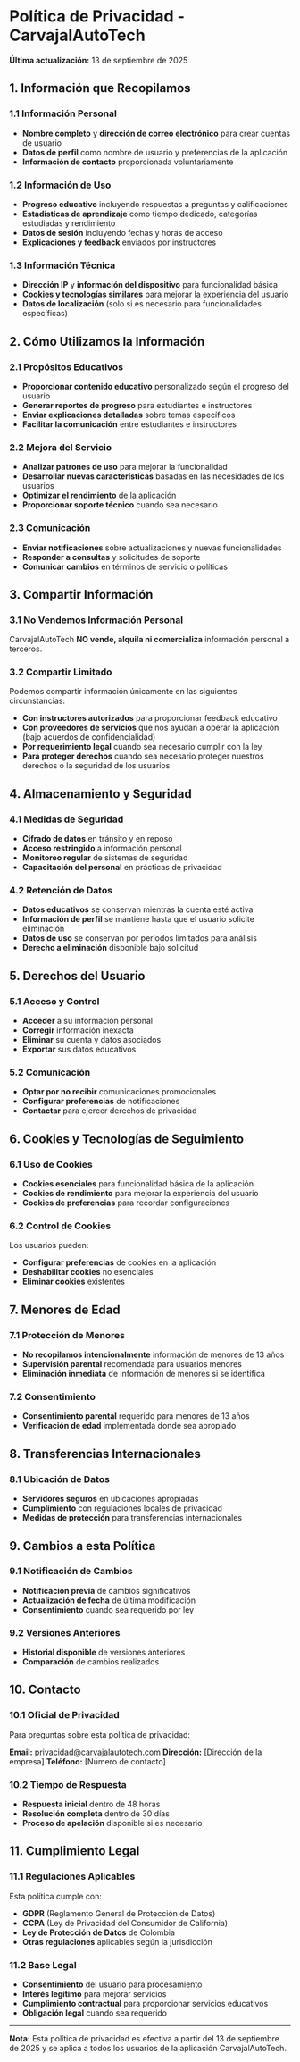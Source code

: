# Política de Privacidad - CarvajalAutoTech

**Última actualización:** 13 de septiembre de 2025

## 1. Información que Recopilamos

### 1.1 Información Personal
- **Nombre completo** y **dirección de correo electrónico** para crear cuentas de usuario
- **Datos de perfil** como nombre de usuario y preferencias de la aplicación
- **Información de contacto** proporcionada voluntariamente

### 1.2 Información de Uso
- **Progreso educativo** incluyendo respuestas a preguntas y calificaciones
- **Estadísticas de aprendizaje** como tiempo dedicado, categorías estudiadas y rendimiento
- **Datos de sesión** incluyendo fechas y horas de acceso
- **Explicaciones y feedback** enviados por instructores

### 1.3 Información Técnica
- **Dirección IP** y **información del dispositivo** para funcionalidad básica
- **Cookies y tecnologías similares** para mejorar la experiencia del usuario
- **Datos de localización** (solo si es necesario para funcionalidades específicas)

## 2. Cómo Utilizamos la Información

### 2.1 Propósitos Educativos
- **Proporcionar contenido educativo** personalizado según el progreso del usuario
- **Generar reportes de progreso** para estudiantes e instructores
- **Enviar explicaciones detalladas** sobre temas específicos
- **Facilitar la comunicación** entre estudiantes e instructores

### 2.2 Mejora del Servicio
- **Analizar patrones de uso** para mejorar la funcionalidad
- **Desarrollar nuevas características** basadas en las necesidades de los usuarios
- **Optimizar el rendimiento** de la aplicación
- **Proporcionar soporte técnico** cuando sea necesario

### 2.3 Comunicación
- **Enviar notificaciones** sobre actualizaciones y nuevas funcionalidades
- **Responder a consultas** y solicitudes de soporte
- **Comunicar cambios** en términos de servicio o políticas

## 3. Compartir Información

### 3.1 No Vendemos Información Personal
CarvajalAutoTech **NO vende, alquila ni comercializa** información personal a terceros.

### 3.2 Compartir Limitado
Podemos compartir información únicamente en las siguientes circunstancias:
- **Con instructores autorizados** para proporcionar feedback educativo
- **Con proveedores de servicios** que nos ayudan a operar la aplicación (bajo acuerdos de confidencialidad)
- **Por requerimiento legal** cuando sea necesario cumplir con la ley
- **Para proteger derechos** cuando sea necesario proteger nuestros derechos o la seguridad de los usuarios

## 4. Almacenamiento y Seguridad

### 4.1 Medidas de Seguridad
- **Cifrado de datos** en tránsito y en reposo
- **Acceso restringido** a información personal
- **Monitoreo regular** de sistemas de seguridad
- **Capacitación del personal** en prácticas de privacidad

### 4.2 Retención de Datos
- **Datos educativos** se conservan mientras la cuenta esté activa
- **Información de perfil** se mantiene hasta que el usuario solicite eliminación
- **Datos de uso** se conservan por períodos limitados para análisis
- **Derecho a eliminación** disponible bajo solicitud

## 5. Derechos del Usuario

### 5.1 Acceso y Control
- **Acceder** a su información personal
- **Corregir** información inexacta
- **Eliminar** su cuenta y datos asociados
- **Exportar** sus datos educativos

### 5.2 Comunicación
- **Optar por no recibir** comunicaciones promocionales
- **Configurar preferencias** de notificaciones
- **Contactar** para ejercer derechos de privacidad

## 6. Cookies y Tecnologías de Seguimiento

### 6.1 Uso de Cookies
- **Cookies esenciales** para funcionalidad básica de la aplicación
- **Cookies de rendimiento** para mejorar la experiencia del usuario
- **Cookies de preferencias** para recordar configuraciones

### 6.2 Control de Cookies
Los usuarios pueden:
- **Configurar preferencias** de cookies en la aplicación
- **Deshabilitar cookies** no esenciales
- **Eliminar cookies** existentes

## 7. Menores de Edad

### 7.1 Protección de Menores
- **No recopilamos intencionalmente** información de menores de 13 años
- **Supervisión parental** recomendada para usuarios menores
- **Eliminación inmediata** de información de menores si se identifica

### 7.2 Consentimiento
- **Consentimiento parental** requerido para menores de 13 años
- **Verificación de edad** implementada donde sea apropiado

## 8. Transferencias Internacionales

### 8.1 Ubicación de Datos
- **Servidores seguros** en ubicaciones apropiadas
- **Cumplimiento** con regulaciones locales de privacidad
- **Medidas de protección** para transferencias internacionales

## 9. Cambios a esta Política

### 9.1 Notificación de Cambios
- **Notificación previa** de cambios significativos
- **Actualización de fecha** de última modificación
- **Consentimiento** cuando sea requerido por ley

### 9.2 Versiones Anteriores
- **Historial disponible** de versiones anteriores
- **Comparación** de cambios realizados

## 10. Contacto

### 10.1 Oficial de Privacidad
Para preguntas sobre esta política de privacidad:

**Email:** privacidad@carvajalautotech.com
**Dirección:** [Dirección de la empresa]
**Teléfono:** [Número de contacto]

### 10.2 Tiempo de Respuesta
- **Respuesta inicial** dentro de 48 horas
- **Resolución completa** dentro de 30 días
- **Proceso de apelación** disponible si es necesario

## 11. Cumplimiento Legal

### 11.1 Regulaciones Aplicables
Esta política cumple con:
- **GDPR** (Reglamento General de Protección de Datos)
- **CCPA** (Ley de Privacidad del Consumidor de California)
- **Ley de Protección de Datos** de Colombia
- **Otras regulaciones** aplicables según la jurisdicción

### 11.2 Base Legal
- **Consentimiento** del usuario para procesamiento
- **Interés legítimo** para mejorar servicios
- **Cumplimiento contractual** para proporcionar servicios educativos
- **Obligación legal** cuando sea requerido

---

**Nota:** Esta política de privacidad es efectiva a partir del 13 de septiembre de 2025 y se aplica a todos los usuarios de la aplicación CarvajalAutoTech.

